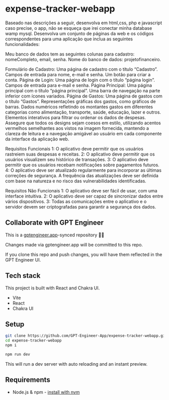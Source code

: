 # expense-tracker-webapp

Baseado nas descrições a seguir, desenvolva em html,css, php e javascript caso precise, o app, não se esqueça que irei conectar minha database wamp mysql.
Desenvolva um conjunto de páginas da web e os códigos correspondentes para uma aplicação que inclua as seguintes funcionalidades:

Meu banco de dados tem as seguintes colunas para cadastro: nomeCompleto, email, senha.
Nome do banco de dados: projetofinanceiro.

Formulário de Cadastro:
Uma página de cadastro com o título “Cadastro”.
Campos de entrada para nome, e-mail e senha.
Um botão para criar a conta.
Página de Login:
Uma página de login com o título “página login”.
Campos de entrada para e-mail e senha.
Página Principal:
Uma página principal com o título “página principal”.
Uma barra de navegação na parte inferior com ícones variados.
Página de Gastos:
Uma página de gastos com o título “Gastos”.
Representações gráficas dos gastos, como gráficos de barras.
Dados numéricos refletindo os montantes gastos em diferentes categorias como alimentação, transporte, saúde, educação, lazer e outros.
Elementos interativos para filtrar ou ordenar os dados de despesas.
Assegure que todos os designs sejam coesos em estilo, utilizando acentos vermelhos semelhantes aos vistos na imagem fornecida, mantendo a clareza de leitura e a navegação amigável ao usuário em cada componente da interface da aplicação web.



Requisitos Funcionais
1: O aplicativo deve permitir que os usuários rastreiem suas despesas e receitas. 
2: O aplicativo deve permitir que os usuários visualizem seu histórico de transações. 
3: O aplicativo deve permitir que os usuários recebam notificações sobre pagamentos futuros. 
4: O aplicativo deve ser atualizado regularmente para incorporar as últimas correções de segurança. A frequência das atualizações deve ser definida com base na natureza e no risco das vulnerabilidades identificadas.

Requisitos Não Funcionais
1: O aplicativo deve ser fácil de usar, com uma interface intuitiva. 
2: O aplicativo deve ser capaz de sincronizar dados entre vários dispositivos. 
3: Todas as comunicações entre o aplicativo e o servidor devem ser criptografadas para garantir a segurança dos dados.

## Collaborate with GPT Engineer

This is a [gptengineer.app](https://gptengineer.app)-synced repository 🌟🤖

Changes made via gptengineer.app will be committed to this repo.

If you clone this repo and push changes, you will have them reflected in the GPT Engineer UI.

## Tech stack

This project is built with React and Chakra UI.

- Vite
- React
- Chakra UI

## Setup

```sh
git clone https://github.com/GPT-Engineer-App/expense-tracker-webapp.git
cd expense-tracker-webapp
npm i
```

```sh
npm run dev
```

This will run a dev server with auto reloading and an instant preview.

## Requirements

- Node.js & npm - [install with nvm](https://github.com/nvm-sh/nvm#installing-and-updating)
